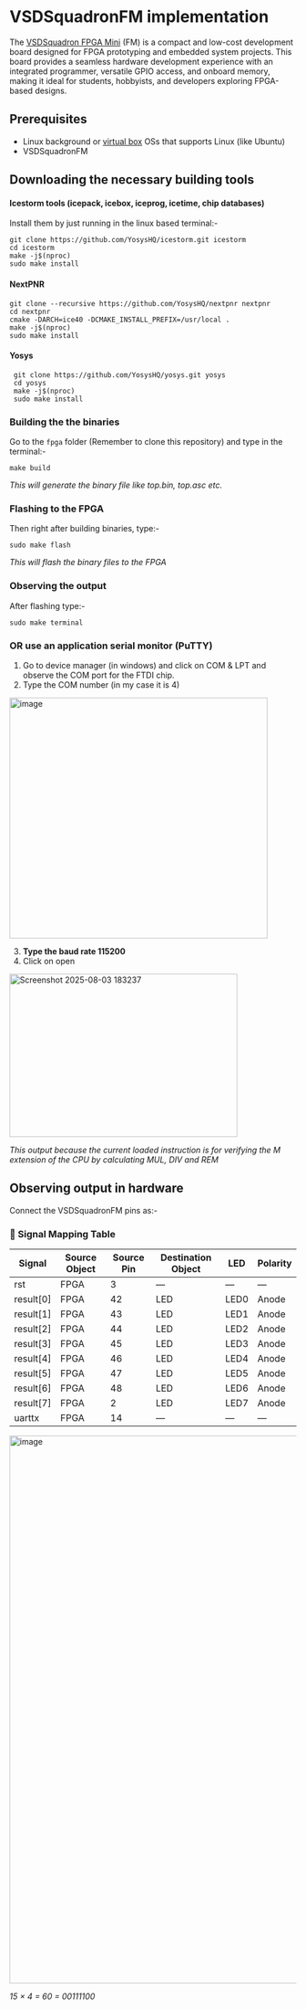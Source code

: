 # VSDSquadronFM implementation
The [VSDSquadron FPGA Mini](https://www.vlsisystemdesign.com/vsdsquadronfm/) (FM) is a compact and low-cost development board designed for FPGA prototyping and embedded system projects. This board provides a seamless hardware development experience with an integrated programmer, versatile GPIO access, and onboard memory, making it ideal for students, hobbyists, and developers exploring FPGA-based designs.
## Prerequisites

- Linux background or [virtual box](https://www.oracle.com/virtualization/technologies/vm/downloads/virtualbox-downloads.html) OSs that supports Linux (like Ubuntu)
- VSDSquadronFM

## Downloading the necessary building tools

#### Icestorm tools (icepack, icebox, iceprog, icetime, chip databases)
Install them by just running in the linux based terminal:-
```
git clone https://github.com/YosysHQ/icestorm.git icestorm
cd icestorm
make -j$(nproc)
sudo make install
```

#### NextPNR
```
git clone --recursive https://github.com/YosysHQ/nextpnr nextpnr
cd nextpnr
cmake -DARCH=ice40 -DCMAKE_INSTALL_PREFIX=/usr/local .
make -j$(nproc)
sudo make install
```
#### Yosys

```
 git clone https://github.com/YosysHQ/yosys.git yosys
 cd yosys
 make -j$(nproc)
 sudo make install
```
### Building the the binaries

Go to the `fpga` folder (Remember to clone this repository) and type in the terminal:-
```
make build
```
*This will generate the binary file like top.bin, top.asc etc.*
### Flashing to the FPGA
Then right after building binaries, type:-
```
sudo make flash
```
*This will flash the binary files to the FPGA*

### Observing the output

After flashing type:-
```
sudo make terminal
```
### OR use an application serial monitor (PuTTY)
1. Go to device  manager (in windows) and click on COM & LPT and observe the COM port for the  FTDI chip.
2. Type the COM number (in my case it is 4)
<img width="453" height="422" alt="image" src="https://github.com/user-attachments/assets/d8154722-5c83-4f3f-890c-9194c23e3b97" />

3. **Type the baud rate 115200**
4. Click on open 
<img width="400" height="286" alt="Screenshot 2025-08-03 183237" src="https://github.com/user-attachments/assets/1dbd42a5-e072-476c-a7fc-8f9cb3a4bf24" />

*This output because the current loaded instruction is for verifying the M extension of the CPU by calculating MUL, DIV and REM* 

## Observing output in hardware

Connect the VSDSquadronFM pins as:-

### 🔧 Signal Mapping Table

| Signal     | Source Object | Source Pin | Destination Object | LED     | Polarity |
|------------|----------------|-------------|---------------------|---------|----------|
| rst        | FPGA           | 3           | —                   | —       | —        |
| result[0]  | FPGA           | 42          | LED                 | LED0    | Anode    |
| result[1]  | FPGA           | 43          | LED                 | LED1    | Anode    |
| result[2]  | FPGA           | 44          | LED                 | LED2    | Anode    |
| result[3]  | FPGA           | 45          | LED                 | LED3    | Anode    |
| result[4]  | FPGA           | 46          | LED                 | LED4    | Anode    |
| result[5]  | FPGA           | 47          | LED                 | LED5    | Anode    |
| result[6]  | FPGA           | 48          | LED                 | LED6    | Anode    |
| result[7]  | FPGA           | 2           | LED                 | LED7    | Anode    |
| uarttx     | FPGA           | 14          | —                   | —       | —        |

<img width="1280" height="960" alt="image" src="https://github.com/user-attachments/assets/40fe6093-6988-40f2-a69d-a65180099856" />

*15 × 4 = 60 = 00111100* 





